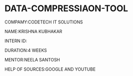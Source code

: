 # DATA-COMPRESSIAON-TOOL

COMPAMY:CODETECH IT SOLUTIONS

NAME:KRISHNA KUBHAKAR

INTERN ID:

DURATION:4 WEEKS

MENTOR:NEELA SANTOSH

HELP OF SOURCES:GOOGLE AND YOUTUBE
